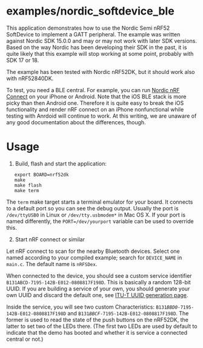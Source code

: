 examples/nordic_softdevice_ble
==============================

This application demonstrates how to use the Nordic Semi nRF52
SoftDevice to implement a GATT peripheral.  The example was written
against Nordic SDK 15.0.0 and may or may not work with later SDK
versions.  Based on the way Nordic has been developing their SDK in
the past, it is quite likely that this example will stop working at
some point, probably with SDK 17 or 18.

The example has been tested with Nordic nRF52DK, but it should work
also with nRF52840DK.

To test, you need a BLE central.  For example, you can run
[Nordic nRF Connect](https://www.nordicsemi.com/eng/Products/Nordic-mobile-Apps/nRF-Connect-for-Mobile)
on your iPhone or Android.  Note that the iOS BLE stack is more
picky than then Android one.  Therefore it is quite easy to break the
iOS functionality and render nRF connect on an iPhone nonfunctional
while testing with Anrdoid will continue to work.  At this writing, we
are unaware of any good documentation about the differences, though.

Usage
=====

1. Build, flash and start the application:

```
   export BOARD=nrf52dk
   make
   make flash
   make term
```

The `term` make target starts a terminal emulator for your board. It
connects to a default port so you can see the debug output.  Usually
the port is `/dev/ttyUSB0` in Linux or `/dev/tty.usbmodem*` in Mac OS X.
If your port is named differently, the `PORT=/dev/yourport` variable
can be used to override this.

2. Start nRF connect or similar

Let nRF connect to scan for the nearby Bluetooth devices.  Select one
named according to your compiled example; search for `DEVICE_NAME` in
`main.c`.  The default name is `nRFSDex`.

When connected to the device, you should see a custom service identifier
`B131ABCD-7195-142B-E012-0808817F198D`.  This is basically a random
128-bit UUID.  If you are building a service of your own, you should
generate your own UUID and discard the default one, see
[ITU-T UUID generation page](https://www.itu.int/en/ITU-T/asn1/Pages/UUID/uuids.aspx).

Inside the service, you will see two custom Characteristics:
`B131`*`BBD0`*`-7195-142B-E012-0808817F198D` and
`B131`*`BBCF`*`-7195-142B-E012-0808817F198D`.  The former is used to
read the state of the push buttons on the nRF52DK, the latter to set
two of the LEDs there.  (The first two LEDs are used by default to
indicate that the demo has booted and whether it is service a
connected central or not.)
